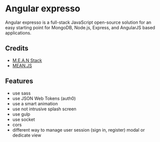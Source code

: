# Angular  expresso
Angular expresso is a full-stack JavaScript open-source solution for an easy starting point for MongoDB, Node.js, Express, and AngularJS based applications.

## Credits
* [M.E.A.N Stack](https://github.com/linnovate/mean)
* [MEAN.JS](https://github.com/meanjs/mean)

## Features
* use sass
* use JSON Web Tokens (auth0)
* use a smart animation
* use not intrusive splash screen
* use gulp
* use socket
* cors
* different way to manage user session (sign in, register) modal or dedicate view
